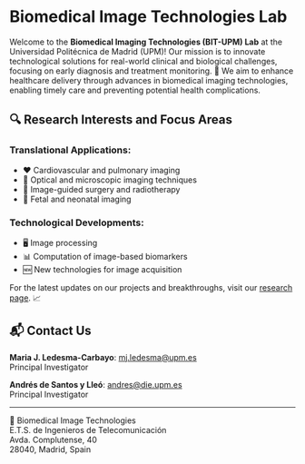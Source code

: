 # Biomedical Image Technologies Lab

Welcome to the **Biomedical Imaging Technologies (BIT-UPM) Lab** at the Universidad Politécnica de Madrid (UPM)! Our mission is to innovate technological solutions for real-world clinical and biological challenges, focusing on early diagnosis and treatment monitoring. 🌟 We aim to enhance healthcare delivery through advances in biomedical imaging technologies, enabling timely care and preventing potential health complications. 

## 🔍 Research Interests and Focus Areas

### Translational Applications:
- ❤️ Cardiovascular and pulmonary imaging
- 🔬 Optical and microscopic imaging techniques
- 🏥 Image-guided surgery and radiotherapy
- 👶 Fetal and neonatal imaging

### Technological Developments:
- 🖥️ Image processing
- 📊 Computation of image-based biomarkers
- 🆕 New technologies for image acquisition

For the latest updates on our projects and breakthroughs, visit our [research page](https://www.die.upm.es/im/index.php). 📈

## 📬 Contact Us

**Maria J. Ledesma-Carbayo**: [mj.ledesma@upm.es](mailto:mj.ledesma@upm.es)  
Principal Investigator  

**Andrés de Santos y Lleó**: [andres@die.upm.es](mailto:andres@die.upm.es)  
Principal Investigator  

---

🏢 Biomedical Image Technologies  
E.T.S. de Ingenieros de Telecomunicación  
Avda. Complutense, 40  
28040, Madrid, Spain
